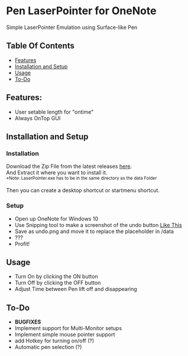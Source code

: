 # Pen LaserPointer for OneNote
Simple LaserPointer Emulation using Surface-like Pen

## Table Of Contents

* [Features](#features)
* [Installation and Setup](#installation)
* [Usage](#usage)
* [To-Do](#to-do)

## Features:

* User setable length for "ontime"
* Always OnTop GUI

## Installation and Setup
### Installation
Download the Zip File from the latest releases [here](https://github.com/Nero2201/LaserPointer/releases).</br>
And Extract it where you want to install it. </br>
<sub>       *Note: LaserPointer.exe has to be in the same directory as the data Folder</sub> </br></br>
Then you can create a desktop shortcut or startmenu shortcut.
### Setup
* Open up OneNote for Windows 10
* Use Snipping tool to make a screenshot of the undo button [Like This](https://github.com/Nero2201/LaserPointer/wiki/Setup-With-Pictures)
* Save as undo.png and move it to replace the placeholder in /data
* ???
* Profit!

## Usage

* Turn On by clicking the ON button
* Turn Off by clicking the OFF button
* Adjust Time between Pen lift off and disappearing


## To-Do
* <b>BUGFIXES</b>
* Implement support for Multi-Monitor setups
* Implement simple mouse pointer support
* add Hotkey for turning on/off (?)
* Automatic pen selection (?)



